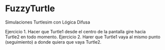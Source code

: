 # FuzzyTurtle
Simulaciones Turtlesim con Lógica Difusa

Ejercicio 1. Hacer que Turtle1 desde el centro de la pantalla gire hacia Turtle2 en todo momento.
Ejercicio 2. Harer que Turtle1 vaya al mismo punto (seguimiento) a donde quiera que vaya Turtle2.

